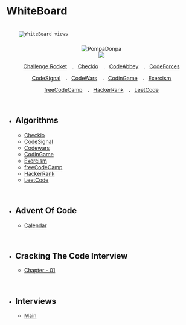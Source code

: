 # WhiteBoard

<code>
    <img src="https://komarev.com/ghpvc/?username=PompaDonpa&label=Views&color=blue" alt="WhiteBoard views" style="vertical-align:top; margin:4px"/>
</code>

<br />



<div align="center" >

<img src="https://spotify-github-profile.vercel.app/api/view?uid=31gd6e7vkodrxdzbtyr2olbylcea&cover_image=true&theme=novatorem&bar_color=0047ab&bar_color_cover=false" alt='PompaDonpa'/>

</div>


<div align="center" >

  <img src="https://www.codewars.com/users/PompaDonpa/badges/large" />
  
  <a href="https://challengerocket.com/profile/danielnaranjo">Challenge Rocket</a>&emsp;.&ensp;
  <a href="https://js.checkio.org/user/PompaDonpa/">Checkio</a>&emsp;.&ensp;
  <a href="https://js.checkio.org/user/PompaDonpa/">CodeAbbey</a>&emsp;.&ensp;
  <a href="https://codeforces.com/profile/PompaDonpa/">CodeForces</a>
   
</div>

<div align="center" >

  <a href="https://app.codesignal.com/profile/pompadonpa">CodeSignal</a>&emsp;.&ensp;
  <a href="https://www.codewars.com/users/PompaDonpa">CodeWars</a>&emsp;.&ensp;
  <a href="https://www.codingame.com/profile/6c30a3300f1cb4629458462fb23363688386564">CodinGame</a>&emsp;.&ensp;
  <a href="https://exercism.org/profiles/PompaDonpa">Exercism</a>

</div>

<div align="center" >

  <a href="https://www.freecodecamp.org/PompaDonpa/">freeCodeCamp</a>&emsp;.&ensp;
  <a href="https://www.hackerrank.com/PompaDonpa">HackerRank</a>&emsp;.&ensp;
  <a href="https://leetcode.com/PompaDonpa/">LeetCode</a>

</div>

<br />

- ## Algorithms
  - [Checkio](/Algorithms/Checkio)
  - [CodeSignal](/Algorithms/CodeSignal#cds)
  - [Codewars](/Algorithms/CodeWars)
  - [CodinGame](/Algorithms/CodinGame)
  - [Exercism](/Algorithms/Exercism)
  - [freeCodeCamp](/Algorithms/FreeCodeCamp)
  - [HackerRank](/Algorithms/HackerRank)
  - [LeetCode](/Algorithms/LeetCode)

<br />

- ## Advent Of Code
  - [Calendar](/Avent-Of-Code)


<br />

- ## Cracking The Code Interview
  - [Chapter - 01](/Cracking-The-Code-Interview/chapter%20-%2001)

<br />

- ## Interviews
  - [Main](/Interviews#top)
